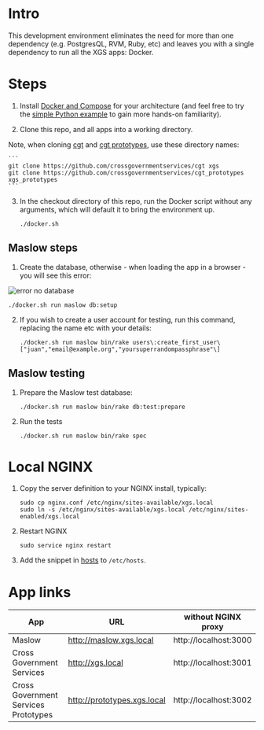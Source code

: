 # Intro

This development environment eliminates the need for more than one dependency (e.g. PostgresQL, RVM, Ruby, etc) and leaves you with a single dependency to run all the XGS apps: Docker.

# Steps

1. Install [Docker and Compose](https://docs.docker.com/compose/install/) for your architecture (and feel free to try the [simple Python example](https://docs.docker.com/compose/) to gain more hands-on familiarity).

2. Clone this repo, and all apps into a working directory.

Note, when cloning [cgt](https://github.com/crossgovernmentservices/cgt) and [cgt prototypes](https://github.com/crossgovernmentservices/cgt_prototypes), use these directory names:

    ```
    git clone https://github.com/crossgovernmentservices/cgt xgs
    git clone https://github.com/crossgovernmentservices/cgt_prototypes xgs_prototypes
    ```

3. In the checkout directory of this repo, run the Docker script without any arguments, which will default it to bring the environment up.

    ```
    ./docker.sh
    ```

## Maslow steps

1. Create the database, otherwise - when loading the app in a browser - you will see this error:

![error no database](https://raw.githubusercontent.com/crossgovernmentservices/dev-env/master/doc/error-no-db.png)

    ./docker.sh run maslow db:setup

2. If you wish to create a user account for testing, run this command, replacing the name etc with your details:


    ```
    ./docker.sh run maslow bin/rake users\:create_first_user\["juan","email@example.org","yoursuperrandompassphrase"\]
    ```

## Maslow testing

1. Prepare the Maslow test database:

    ```
    ./docker.sh run maslow bin/rake db:test:prepare
    ```

2. Run the tests


    ```
    ./docker.sh run maslow bin/rake spec
    ```

# Local NGINX

1. Copy the server definition to your NGINX install, typically:

    ```
    sudo cp nginx.conf /etc/nginx/sites-available/xgs.local
    sudo ln -s /etc/nginx/sites-available/xgs.local /etc/nginx/sites-enabled/xgs.local
    ```
2. Restart NGINX

    ```
    sudo service nginx restart
    ```

3. Add the snippet in [hosts](./hosts) to ```/etc/hosts```.

# App links 

| App | URL | without NGINX proxy |
| --- | --- | ------------------- |
| Maslow | http://maslow.xgs.local | http://localhost:3000 |
| Cross Government Services | http://xgs.local|http://localhost:3001 |
| Cross Government Services Prototypes | http://prototypes.xgs.local | http://localhost:3002 |

